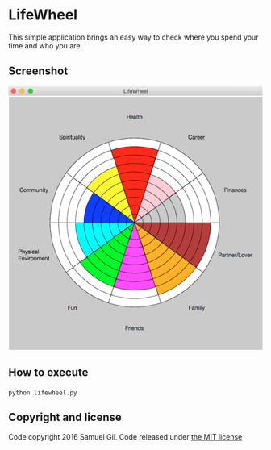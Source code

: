 # LifeWheel

This simple application brings an easy way to check where you spend your time and who you are.

## Screenshot
![Image of LifeWheel demo](img/demo.png)

## How to execute
`python lifewheel.py`

## Copyright and license

Code copyright 2016 Samuel Gil. Code released under [the MIT license](LICENSE)

